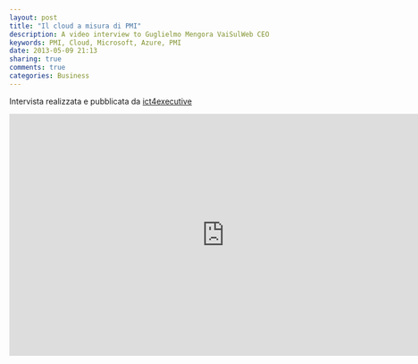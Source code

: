 ```yaml
---
layout: post
title: "Il cloud a misura di PMI"
description: A video interview to Guglielmo Mengora VaiSulWeb CEO
keywords: PMI, Cloud, Microsoft, Azure, PMI
date: 2013-05-09 21:13
sharing: true
comments: true
categories: Business
---
```

  
Intervista realizzata e pubblicata da [ict4executive](http://www.ict4executive.it/executive)

<iframe width="770" height="433" src="http://www.youtube.com/embed/i8Vg5SK7bYc" frameborder="0" allowfullscreen></iframe>